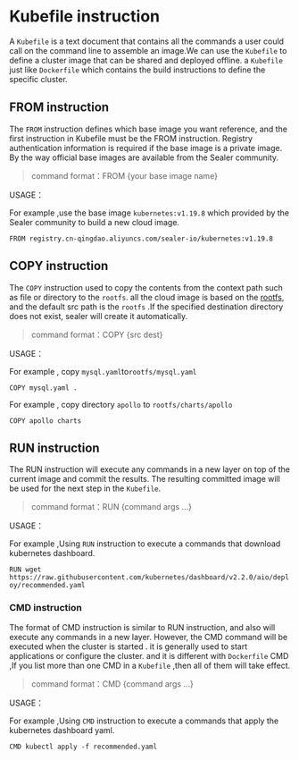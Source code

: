 # Kubefile instruction

A `Kubefile` is a text document that contains all the commands a user could call on the command line to assemble an
image.We can use the `Kubefile` to define a cluster image that can be shared and deployed offline. a `Kubefile` just
like `Dockerfile` which contains the build instructions to define the specific cluster.

## FROM instruction

The `FROM` instruction defines which base image you want reference, and the first instruction in Kubefile must be the
FROM instruction. Registry authentication information is required if the base image is a private image. By the way
official base images are available from the Sealer community.

> command format：FROM {your base image name}

USAGE：

For example ,use the base image `kubernetes:v1.19.8` which provided by the Sealer community to build a new cloud image.

`FROM registry.cn-qingdao.aliyuncs.com/sealer-io/kubernetes:v1.19.8`

## COPY instruction

The `COPY` instruction used to copy the contents from the context path such as file or directory to the `rootfs`. all
the cloud image is based on the [rootfs](../../api/cloudrootfs.md), and the default src path is
the `rootfs` .If the specified destination directory does not exist, sealer will create it automatically.

> command format：COPY {src dest}

USAGE：

For example , copy `mysql.yaml`to`rootfs/mysql.yaml`

`COPY mysql.yaml .`

For example , copy directory `apollo` to `rootfs/charts/apollo`

`COPY apollo charts`

## RUN instruction

The RUN instruction will execute any commands in a new layer on top of the current image and commit the results. The
resulting committed image will be used for the next step in the `Kubefile`.

> command format：RUN {command args ...}

USAGE：

For example ,Using `RUN` instruction to execute a commands that download kubernetes dashboard.

`RUN wget https://raw.githubusercontent.com/kubernetes/dashboard/v2.2.0/aio/deploy/recommended.yaml`

### CMD instruction

The format of CMD instruction is similar to RUN instruction, and also will execute any commands in a new layer. However,
the CMD command will be executed when the cluster is started . it is generally used to start applications or configure
the cluster. and it is different with `Dockerfile` CMD ,If you list more than one CMD in a `Kubefile` ,then all of them
will take effect.

> command format：CMD {command args ...}

USAGE：

For example ,Using `CMD` instruction to execute a commands that apply the kubernetes dashboard yaml.

`CMD kubectl apply -f recommended.yaml`

